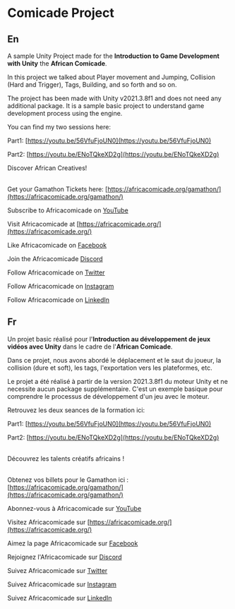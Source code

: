 # Comicade Project
## En
A sample Unity Project made for the **Introduction to Game Development with Unity** the **African Comicade**.

In this project we talked about Player movement and Jumping, Collision (Hard and Trigger), Tags, Building, and so forth and so on.

The project has been made with Unity v2021.3.8f1 and does not need any additional package. It is a sample basic project to understand game development process using the engine.

You can find my two sessions here:

Part1: [https://youtu.be/56VfuFjoUN0](https://youtu.be/56VfuFjoUN0)

Part2: [https://youtu.be/ENoTQkeXD2g](https://youtu.be/ENoTQkeXD2g)


Discover African Creatives! <br><br>

Get your Gamathon Tickets here: [https://africacomicade.org/gamathon/](https://africacomicade.org/gamathon/)<br>

Subscribe to Africacomicade on [YouTube](http://bit.ly/AfricacomicadeOnYoutube)<br>

Visit Africacomicade  at [https://africacomicade.org/](https://africacomicade.org/)<br>
  
Like Africacomicade on [Facebook](https://facebook.com/africacomicade)<br>
  
Join the Africacomicade [Discord](https://discord.gg/mNatgSMz)<br>
  
Follow Africacomicade on [Twitter](https://twitter.com/africacomicade)<br>
  
Follow Africacomicade on [Instagram](https://www.instagram.com/africacomicade/)<br>
  
Follow Africacomicade on [LinkedIn](https://www.linkedin.com/company/africacomicade/)<br>


## Fr

Un projet basic réalisé pour l'**Introduction au développement de jeux vidéos avec Unity** dans le cadre de l'**African Comicade**.

Dans ce projet, nous avons abordé le déplacement et le saut du joueur, la collision (dure et soft), les tags, l'exportation vers les plateformes, etc.

Le projet a été réalisé à partir de la version 2021.3.8f1 du moteur Unity et ne necessite aucun package supplémentaire. C'est un exemple basique pour comprendre le processus de développement d'un jeu avec le moteur.

Retrouvez les deux seances de la formation ici:

Part1: [https://youtu.be/56VfuFjoUN0](https://youtu.be/56VfuFjoUN0)

Part2: [https://youtu.be/ENoTQkeXD2g](https://youtu.be/ENoTQkeXD2g)
<br><br>

Découvrez les talents créatifs africains ! <br><br>

Obtenez vos billets pour le Gamathon ici : [https://africacomicade.org/gamathon/](https://africacomicade.org/gamathon/)<br>

Abonnez-vous à Africacomicade sur [YouTube](http://bit.ly/AfricacomicadeOnYoutube)<br>
  
Visitez Africacomicade sur [https://africacomicade.org/](https://africacomicade.org/)<br>
  
Aimez la page Africacomicade sur [Facebook](https://facebook.com/africacomicade)<br>
  
Rejoignez l'Africacomicade sur [Discord](https://discord.gg/mNatgSMz)<br>
  
Suivez Africacomicade sur [Twitter](https://twitter.com/africacomicade)<br>
  
Suivez Africacomicade sur [Instagram](https://www.instagram.com/africacomicade/)<br>
  
Suivez Africacomicade sur [LinkedIn](https://www.linkedin.com/company/africacomicade/)<br>

